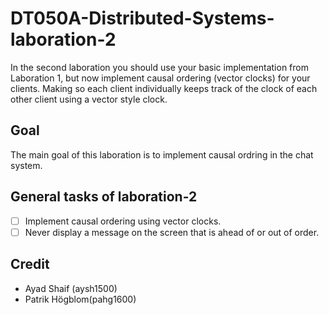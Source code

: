 # DT050A-Distributed-Systems-laboration-2
In the second laboration you should use your basic implementation from Laboration 1, but now implement causal ordering (vector clocks) for your clients. Making so each client individually keeps track of the clock of each other client using a vector style clock.

## Goal
The main goal of this laboration is to implement causal ordring in the chat system.

## General tasks of laboration-2
- [ ] Implement causal ordering using vector clocks.
- [ ] Never display a message on the screen that is ahead of or out of order.

## Credit
- Ayad Shaif (aysh1500)
- Patrik Högblom(pahg1600)